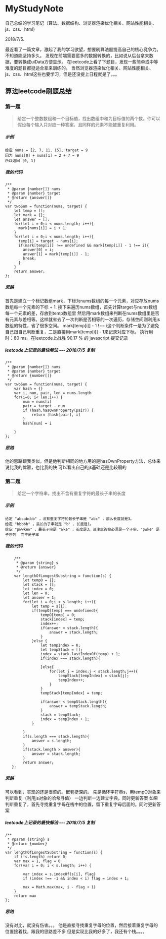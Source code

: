 # MyStudyNote
自己总结的学习笔记（算法、数据结构、浏览器渲染优化相关、网站性能相关、js、css、html）

2018/7/5.

最近看了一篇文章，激起了我的学习欲望，想要刷算法题提高自己的核心竞争力。不知道能坚持多久。
发现在前端需要蛮多的数据转换的，比如说从后台拿来数据，要转换成uiData方便显示。
在leetcode上看了下题目，发现一些简单或中等难度的题目都挺适合拿来训练的。
当然浏览器渲染优化相关、网站性能相关、js、css、html这些也要学习，但是还没提上日程就是了。。。

## 算法leetcode刷题总结

### 第一题
> 给定一个整数数组和一个目标值，找出数组中和为目标值的两个数。你可以假设每个输入只对应一种答案，且同样的元素不能被重复利用。

##### 示例

    给定 nums = [2, 7, 11, 15], target = 9
    因为 nums[0] + nums[1] = 2 + 7 = 9
    所以返回 [0, 1]
    
##### 我的代码

    /**
     * @param {number[]} nums
     * @param {number} target
     * @return {answer[]}
     */
    var twoSum = function(nums, target) {
        let temp = [];
        let mark = {};
        let answer = [];
        for(let i = 0;i < nums.length; i++){
          mark[nums[i]] = i + 1;
        }
        for(let i = 0;i < nums.length; i++){
          temp[i] = target - nums[i];
          if(mark[temp[i]] !== undefined && mark[temp[i]] - 1 !== i){
            answer[0] = i;
            answer[1] = mark[temp[i]] - 1;
            break;
          }
        }
        return answer;
    };
    
##### 思路
首先是建立一个标记数组mark，下标为nums数组的每一个元素，对应存放nums数组每一个元素的下标 + 1.
接下来遍历nums数组，首先计算target与nums数组每一个元素的差，存放到temp数组里
然后用mark数组来判断在nums数组里是否有元素与差相等。这样就省去了一次判断是否相等的一次遍历，存储空间则利用js数组的特性，省了很多空间。
mark[temp[i]] - 1 !== i这个判断条件一是为了避免自己跟自己判断重复，二是直接用mark[temp[i]] - 1来记录对应下标。
执行用时：80 ms。在leetcode上战胜 90.17 % 的 javascript 提交记录

##### leetcode上记录的最快解法 --- 2018/7/5 复制

    /**
     * @param {number[]} nums
     * @param {number} target
     * @return {number[]}
     */
    var twoSum = function(nums, target) {
        var hash = {}
        var i, num, pair, len = nums.length
        for(i=0; i< len;i++) {
            num = nums[i]
            pair = target - num
            if (hash.hasOwnProperty(pair)) {
                return [hash[pair], i]
            }
            hash[num] = i

        }
    };

##### 思路
他的思路跟我类似，但是他判断相同的地方用的是hasOwnProperty方法，总体来说比我的优雅，也比我的快
可以看出自己的js基础还是比较弱的

### 第二题

> 给定一个字符串，找出不含有重复字符的最长子串的长度

##### 示例

    给定 "abcabcbb" ，没有重复字符的最长子串是 "abc" ，那么长度就是3。
    给定 "bbbbb" ，最长的子串就是 "b" ，长度是1。
    给定 "pwwkew" ，最长子串是 "wke" ，长度是3。请注意答案必须是一个子串，"pwke" 是 子序列  而不是子串
    
##### 我的代码

        /**
         * @param {string} s
         * @return {answer}
         */
        var lengthOfLongestSubstring = function(s) {
            let tempO = {};
            let stack = [];
            let index = 0;
            let len = 0;
            let answer = 1;
            for(let i = 0;i < s.length; i++){
                let temp = s[i];
                if(tempO[temp] === undefined){
                    tempO[temp] = 0;
                    stack[index] = temp;
                    index++;
                    if(answer < stack.length){
                        answer = stack.length;
                    }
                }else {
                    let tempIndex = 0;
                    let tempStack = [];
                    index = stack.lastIndexOf(temp) + 1;
                    if(index === stack.length){

                    }else{
                        for(let j = index;j < stack.length;j++){
                            tempStack[tempIndex] = stack[j];
                            tempIndex++;
                        }
                    }
                    tempStack[tempIndex] = temp;

                    if(answer < tempStack.length){
                        answer = tempStack.length;
                    }
                    stack = tempStack;
                    index = tempIndex + 1;
                }

            }
            if(s.length === stack.length){
                answer = s.length;
            }
            if(stack.length > answer){
                answer = stack.length;
            }
            return answer;
       };
      
##### 思路
可以看到，实现的还是很菜的。嵌套挺深的。
先是循环字符串s，用tempO对象来判断重复（利用js对象的哈希寻值）
一边判断一边建立字典。同时更新答案
如果判断重复了，首先寻找重复字母在栈中的位置，留下重复字母后面的。同时更新答案

##### leetcode上记录的最快解法 --- 2018/7/5 复制

    /**
     * @param {string} s
     * @return {number}
     */
    var lengthOfLongestSubstring = function(s) {
        if (!s.length) return 0;
        var max = 1, flag = 0
        for(var i = 0; i < s.length; i++) {

            var index = s.indexOf(s[i], flag) 
            if (index !== -1 && index < i) flag = index + 1;

            max = Math.max(max, i - flag + 1)
        }
        return max
    };
    
##### 思路
没有对比，就没有伤害。。。
他是直接寻找重复字母的位置，然后接着重复字母的位置接着找，跟我的思路差不多
但是实现比我的好多了，我还有个栈。。。。
